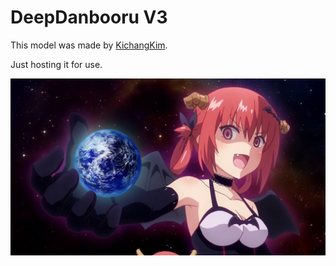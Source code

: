 # DeepDanbooru V3

This model was made by [KichangKim](https://github.com/KichangKim/DeepDanbooru).

Just hosting it for use.

![satania world domination](https://raw.githubusercontent.com/MarisaCodes/ddv3-2022/main/satania_world_domination.png)
